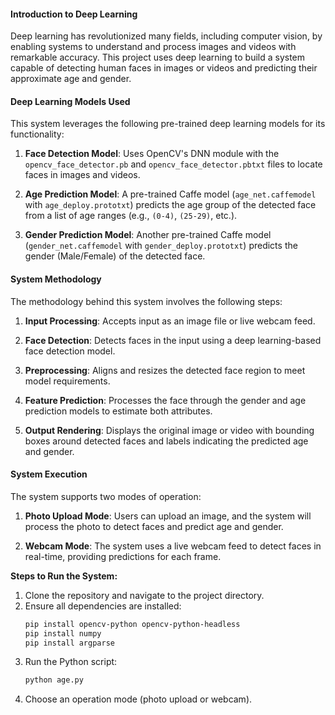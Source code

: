 



#### **Introduction to Deep Learning**
Deep learning has revolutionized many fields, including computer vision, by enabling systems to understand and process images and videos with remarkable accuracy. This project uses deep learning to build a system capable of detecting human faces in images or videos and predicting their approximate age and gender.



#### **Deep Learning Models Used**
This system leverages the following pre-trained deep learning models for its functionality:

1. **Face Detection Model**: Uses OpenCV's DNN module with the `opencv_face_detector.pb` and `opencv_face_detector.pbtxt` files to locate faces in images and videos.

2. **Age Prediction Model**: A pre-trained Caffe model (`age_net.caffemodel` with `age_deploy.prototxt`) predicts the age group of the detected face from a list of age ranges (e.g., `(0-4)`, `(25-29)`, etc.).

3. **Gender Prediction Model**: Another pre-trained Caffe model (`gender_net.caffemodel` with `gender_deploy.prototxt`) predicts the gender (Male/Female) of the detected face.



#### **System Methodology**
The methodology behind this system involves the following steps:

1. **Input Processing**: Accepts input as an image file or live webcam feed.

2. **Face Detection**: Detects faces in the input using a deep learning-based face detection model.

3. **Preprocessing**: Aligns and resizes the detected face region to meet model requirements.

4. **Feature Prediction**: Processes the face through the gender and age prediction models to estimate both attributes.

5. **Output Rendering**: Displays the original image or video with bounding boxes around detected faces and labels indicating the predicted age and gender.



#### **System Execution**
The system supports two modes of operation:

1. **Photo Upload Mode**: Users can upload an image, and the system will process the photo to detect faces and predict age and gender.

2. **Webcam Mode**: The system uses a live webcam feed to detect faces in real-time, providing predictions for each frame.

**Steps to Run the System:**

1. Clone the repository and navigate to the project directory.
2. Ensure all dependencies are installed:
   ```bash
   pip install opencv-python opencv-python-headless
   pip install numpy
   pip install argparse
   ```
3. Run the Python script:
   ```bash
   python age.py
   ```
4. Choose an operation mode (photo upload or webcam).


